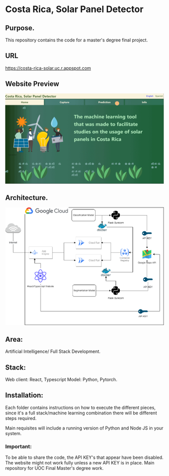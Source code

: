 # Costa Rica, Solar Panel Detector

## Purpose.

This repository contains the code for a master's degree final project. 

## URL

https://costa-rica-solar.uc.r.appspot.com

## Website Preview
![Architecture](./website_gif.gif)


## Architecture.
![Architecture](./Architecture.png)

## Area: 
Artificial Intelligence/ Full Stack Development.


## Stack:

Web client: React, Typescript
Model: Python, Pytorch.

## Installation: 

Each folder contains instructions on how to execute the different pieces,
since it's a full stack/machine learning combination there will be different steps required.

Main requisites will include a running version of Python and Node JS in your system.

### Important:
To be able to share the code, the API KEY's that appear have been disabled. 
The website might not work fully unless a new API KEY is in place. 
Main repository for UOC Final Master's degree work. 

